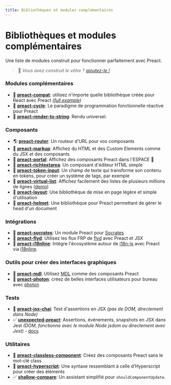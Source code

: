 ```yaml
---
title: Bibliothèques et modules complémentaires
---
```


# Bibliothèques et modules complémentaires

Une liste de modules construit pour fonctionner parfaitement avec Preact.

> :information_desk_person: _Vous avez construit le vôtre ?
> [ajoutez-le !](https://github.com/preactjs/preact-www/blob/master/content/fr/about/libraries-addons.md)_


### Modules complémentaires

- :raised_hands: **[preact-compat](https://github.com/preactjs/preact-compat)**: utilisez n'importe quelle bibliothèque créée pour React avec Preact *([full example](https://github.com/developit/preact-compat-example))*
- :repeat: **[preact-cycle](https://github.com/developit/preact-cycle)**: Le paradigme de programmation fonctionnelle réactive pour Preact
- :page_facing_up: **[preact-render-to-string](https://github.com/preactjs/preact-render-to-string)**: Rendu universel.


### Composants

- :earth_americas: **[preact-router](https://github.com/preactjs/preact-router)**: Un routeur d'URL pour vos composants
- :bookmark_tabs: **[preact-markup](https://github.com/developit/preact-markup)**: Affichez du HTML et des Custom Elements comme du JSX et des composants
- :satellite: **[preact-portal](https://github.com/developit/preact-portal)**: Affichez des composants Preact dans l'ESPACE :milky_way:
- :pencil: **[preact-richtextarea](https://github.com/developit/preact-richtextarea)**: Un composant d'éditeur HTML simple
- :bookmark: **[preact-token-input](https://github.com/developit/preact-token-input)**: Un champ de texte qui transforme son contenu en tokens, pour créer un système de tags, par exemple
- :card_index: **[preact-virtual-list](https://github.com/developit/preact-virtual-list)**: Affichez facilement des listes de plusieurs millions de lignes ([demo](https://jsfiddle.net/developit/qqan9pdo/))
- :triangular_ruler: **[preact-layout](https://download.github.io/preact-layout/)**: Une bibliothèque de mise en page légère et simple d'utilisation
- :construction_worker: **[preact-helmet](https://github.com/download/preact-helmet)**: Une bibliothèque pour Preact permettant de gérer le head d'un document


### Intégrations

- :thought_balloon: **[preact-socrates](https://github.com/matthewmueller/preact-socrates)**: Un module Preact pour [Socrates](http://github.com/matthewmueller/socrates)
- :rowboat: **[preact-flyd](https://github.com/xialvjun/preact-flyd)**: Utilisez les flux FRP de [flyd](https://github.com/paldepind/flyd) avec Preact et JSX
- :speech_balloon: **[preact-i18nline](https://github.com/download/preact-i18nline)**: Intègre l'écosystème autour de [i18n-js](https://github.com/everydayhero/i18n-js) avec Preact via [i18nline](https://github.com/download/i18nline).


### Outils pour créer des interfaces graphiques

- :white_square_button: **[preact-mdl](https://github.com/developit/preact-mdl)**: Utilisez [MDL](https://getmdl.io) comme des composants Preact
- :rocket: **[preact-photon](https://github.com/developit/preact-photon)**: créez de belles interfaces utilisateurs pour bureau avec [photon](http://photonkit.com)


### Tests

- :microscope: **[preact-jsx-chai](https://github.com/developit/preact-jsx-chai)**: Test d'assertions en JSX _(pas de DOM, directement dans Node)_
- :white_check_mark: **[unexpected-preact](https://github.com/bruderstein/unexpected-preact)**: Assertions, événements, snapshots en JSX dans Jest _(DOM, fonctionne avec le module Node jsdom ou directement avec Jest)_ - [docs](https://bruderstein.github.io/unexpected-preact/)


### Utilitaires

- :tophat: **[preact-classless-component](https://github.com/ld0rman/preact-classless-component)**: Créez des composants Preact sans le mot-clé class
- :hammer: **[preact-hyperscript](https://github.com/queckezz/preact-hyperscript)**: Une syntaxe ressemblant à celle d'Hyperscript pour créer des éléments
- :white_check_mark: **[shallow-compare](https://github.com/tkh44/shallow-compare)**: Un assistant simplifié pour `shouldComponentUpdate`.
